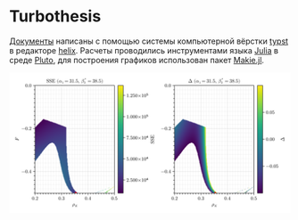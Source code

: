 # Turbothesis

[Документы](https://github.com/ArtemChandragupta/Turbothesis) написаны с помощью системы компьютерной вёрстки [typst](https://typst.app/) в редакторе [helix](https://helix-editor.com/). Расчеты проводились инструментами языка [Julia](https://julialang.org/) в среде [Pluto](https://plutojl.org/), для построения графиков использован пакет [Makie.jl](https://docs.makie.org/stable/).

![image](./Turbine-reverse-swirl/supplementaries/Ocunev/assets/var.svg)
